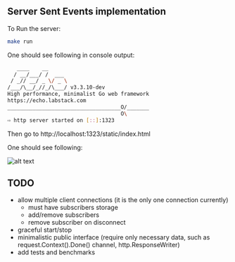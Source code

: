 ## Server Sent Events implementation

To Run the server:
```bash
make run
```

One should see following in console output:
```bash
   ____    __
  / __/___/ /  ___
 / _// __/ _ \/ _ \
/___/\__/_//_/\___/ v3.3.10-dev
High performance, minimalist Go web framework
https://echo.labstack.com
____________________________________O/_______
                                    O\
⇨ http server started on [::]:1323
```

Then go to http://localhost:1323/static/index.html

One should see following:

![alt text](https://github.com/rhaps107/server-side-events/blob/master/readme_counter.png?raw=true)

## TODO
 - allow multiple client connections (it is the only one connection currently)
   - must have subscribers storage
   - add/remove subscribers
   - remove subscriber on disconnect
 - graceful start/stop
 - minimalistic public interface (require only necessary data, such as request.Context().Done() channel, http.ResponseWriter)
 - add tests and benchmarks
